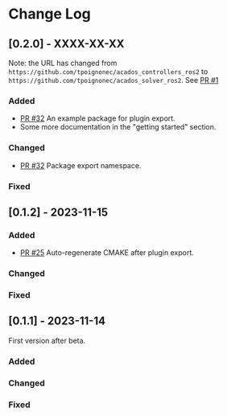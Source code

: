 
# Change Log

## [0.2.0] - XXXX-XX-XX

Note: the URL has changed from `https://github.com/tpoignonec/acados_controllers_ros2` to  `https://github.com/tpoignonec/acados_solver_ros2`. See [PR #1](https://github.com/tpoignonec/acados_solver_ros2/pull/1)

### Added

- [PR #32](https://github.com/tpoignonec/acados_controllers_ros2/pull/32) An example package for plugin export.
- Some more documentation in the "getting started" section.

### Changed

- [PR #32](https://github.com/tpoignonec/acados_controllers_ros2/pull/32) Package export namespace.

### Fixed

## [0.1.2] - 2023-11-15

### Added
- [PR #25](https://github.com/tpoignonec/acados_controllers_ros2/pull/25)
  Auto-regenerate CMAKE after plugin export.

### Changed

### Fixed

## [0.1.1] - 2023-11-14

First version after beta.

### Added

### Changed

### Fixed
